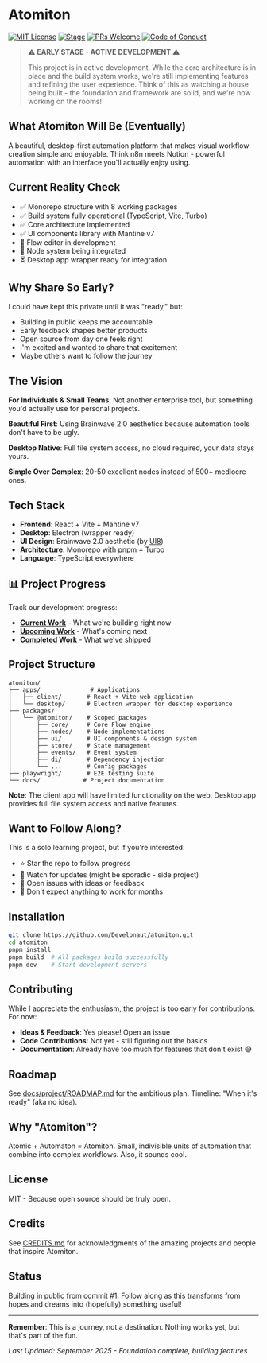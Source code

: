 # Atomiton

[![MIT License](https://img.shields.io/badge/License-MIT-blue.svg)](LICENSE)
[![Stage](https://img.shields.io/badge/Stage-Pre--Alpha-red.svg)]()
[![PRs Welcome](https://img.shields.io/badge/PRs-welcome-brightgreen.svg)](CONTRIBUTING.md)
[![Code of Conduct](https://img.shields.io/badge/Code%20of-Conduct-ff69b4.svg)](CODE_OF_CONDUCT.md)

> **⚠️ EARLY STAGE - ACTIVE DEVELOPMENT ⚠️**
>
> This project is in active development. While the core architecture is in place
> and the build system works, we're still implementing features and refining the
> user experience. Think of this as watching a house being built - the
> foundation and framework are solid, and we're now working on the rooms!

## What Atomiton Will Be (Eventually)

A beautiful, desktop-first automation platform that makes visual workflow
creation simple and enjoyable. Think n8n meets Notion - powerful automation with
an interface you'll actually enjoy using.

## Current Reality Check

- ✅ Monorepo structure with 8 working packages
- ✅ Build system fully operational (TypeScript, Vite, Turbo)
- ✅ Core architecture implemented
- ✅ UI components library with Mantine v7
- 🚧 Flow editor in development
- 🚧 Node system being integrated
- ⏳ Desktop app wrapper ready for integration

## Why Share So Early?

I could have kept this private until it was "ready," but:

- Building in public keeps me accountable
- Early feedback shapes better products
- Open source from day one feels right
- I'm excited and wanted to share that excitement
- Maybe others want to follow the journey

## The Vision

**For Individuals & Small Teams**: Not another enterprise tool, but something
you'd actually use for personal projects.

**Beautiful First**: Using Brainwave 2.0 aesthetics because automation tools
don't have to be ugly.

**Desktop Native**: Full file system access, no cloud required, your data stays
yours.

**Simple Over Complex**: 20-50 excellent nodes instead of 500+ mediocre ones.

## Tech Stack

- **Frontend**: React + Vite + Mantine v7
- **Desktop**: Electron (wrapper ready)
- **UI Design**: Brainwave 2.0 aesthetic (by [UI8](https://ui8.net))
- **Architecture**: Monorepo with pnpm + Turbo
- **Language**: TypeScript everywhere

## 📊 Project Progress

Track our development progress:

- **[Current Work](./CURRENT.md)** - What we're building right now
- **[Upcoming Work](./NEXT.md)** - What's coming next
- **[Completed Work](./COMPLETED.md)** - What we've shipped

## Project Structure

```
atomiton/
├── apps/              # Applications
│   ├── client/       # React + Vite web application
│   └── desktop/      # Electron wrapper for desktop experience
├── packages/
│   └── @atomiton/    # Scoped packages
│       ├── core/     # Core Flow engine
│       ├── nodes/    # Node implementations
│       ├── ui/       # UI components & design system
│       ├── store/    # State management
│       ├── events/   # Event system
│       ├── di/       # Dependency injection
│       └── ...       # Config packages
├── playwright/       # E2E testing suite
└── docs/            # Project documentation
```

**Note**: The client app will have limited functionality on the web. Desktop app
provides full file system access and native features.

## Want to Follow Along?

This is a solo learning project, but if you're interested:

- ⭐ Star the repo to follow progress
- 👀 Watch for updates (might be sporadic - side project)
- 💬 Open issues with ideas or feedback
- 🚫 Don't expect anything to work for months

## Installation

```bash
git clone https://github.com/Develonaut/atomiton.git
cd atomiton
pnpm install
pnpm build  # All packages build successfully
pnpm dev    # Start development servers
```

## Contributing

While I appreciate the enthusiasm, the project is too early for contributions.
For now:

- **Ideas & Feedback**: Yes please! Open an issue
- **Code Contributions**: Not yet - still figuring out the basics
- **Documentation**: Already have too much for features that don't exist 😅

## Roadmap

See [docs/project/ROADMAP.md](docs/project/ROADMAP.md) for the ambitious plan.
Timeline: "When it's ready" (aka no idea).

## Why "Atomiton"?

Atomic + Automaton = Atomiton. Small, indivisible units of automation that
combine into complex workflows. Also, it sounds cool.

## License

MIT - Because open source should be truly open.

## Credits

See [CREDITS.md](CREDITS.md) for acknowledgments of the amazing projects and
people that inspire Atomiton.

## Status

Building in public from commit #1. Follow along as this transforms from hopes
and dreams into (hopefully) something useful!

---

**Remember**: This is a journey, not a destination. Nothing works yet, but
that's part of the fun.

_Last Updated: September 2025 - Foundation complete, building features_
